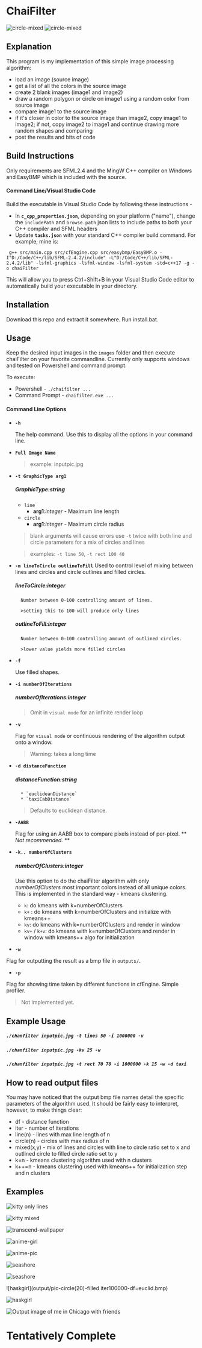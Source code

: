 # ChaiFilter

![circle-mixed](/output/ball-mixed(90,80)-line(100).circle(20)-fillediter1000000-df=euclid.bmp)
![circle-mixed](/output/ball-mixed(50,5)-line(30).circle(10)-fillediter2000000-df=euclid.bmp)

## Explanation
This program is my implementation of this simple image processing algorithm:
- load an image (source image)
- get a list of all the colors in the source image
- create 2 blank images (image1 and image2)
- draw a random polygon or circle on image1 using a random color from source image
- compare image1 to the source image
- if it's closer in color to the source image than image2, copy image1 to image2; if not, copy image2 to image1 and continue drawing more random shapes and comparing
- post the results and bits of code

## Build Instructions

Only requirements are SFML2.4 and the MingW C++ compiler on Windows and EasyBMP which is included with the source.

#### Command Line/Visual Studio Code

Build the executable in Visual Studio Code by following these instructions -

* In **`c_cpp_properties.json`**, depending on your platform ("name"), change the `includePath` and `browse.path` json lists to include paths to both your C++ compiler and SFML headers
* Update **`tasks.json`** with your standard C++ compiler build command. For example, mine is:

` g++ src/main.cpp src/cfEngine.cpp src/easybmp/EasyBMP.o -I"D:/Code/C++/lib/SFML-2.4.2/include" -L"D:/Code/C++/lib/SFML-2.4.2/lib" -lsfml-graphics -lsfml-window -lsfml-system -std=c++17 -g -o chaiFilter`

This will allow you to press Ctrl+Shift+B in your Visual Studio Code editor to automatically build your executable in your directory.

## Installation

Download this repo and extract it somewhere.
Run install.bat.

## Usage
Keep the desired input images in the `images` folder and then execute chaiFilter on your favorite commandline.
Currently only supports windows and tested on Powershell and command prompt.

To execute:
* Powershell - `./chaifilter ...`
* Command Prompt - `chaifilter.exe ...`

#### Command Line Options

* **`-h`**

    The help command. Use this to display all the options in your command line.

* **`Full Image Name`**

    >example: inputpic.jpg

* **`-t GraphicType arg1`**

    ##### **GraphicType**:*string*
    * `line`
        - **arg1**:*integer* - Maximum line length
    * `circle`
        - **arg1**:*integer* - Maximum circle radius

    >blank arguments will cause errors
    >use `-t` twice with both line and circle parameters for a mix of circles and lines
    
    >examples: `-t line 50`, `-t rect 100 40`

* **`-m lineToCircle outlineToFill`**
    Used to control level of mixing between lines and circles and circle outlines and filled circles.

    ##### **lineToCircle**:*integer*
        Number between 0-100 controlling amount of lines.

        >setting this to 100 will produce only lines

    ##### **outlineToFill**:*integer*
        Number between 0-100 controlling amount of outlined circles.

        >lower value yields more filled circles

* **`-f`**

    Use filled shapes.

* **`-i numberOfIterations`**

    ##### **numberOfIterations**:*integer*

    >Omit in `visual mode` for an infinite render loop

* **`-v`**

    Flag for `visual mode` or continuous rendering of the algorithm output onto a window.

    >Warning: takes a long time

* **`-d distanceFunction`**

    ##### **distanceFunction**:*string*
        * `euclideanDistance`
        * `taxiCabDistance`

    >Defaults to euclidean distance.

* **`-AABB`**

    Flag for using an AABB box to compare pixels instead of per-pixel. ** *Not recommended.* **

* **`-k.. numberOfClusters`**

    ##### **numberOfClusters**:*integer*

    Use this option to do the chaiFilter algorithm with only *numberOfClusters* most important colors instead of all unique colors. This is implemented in the standard way - kmeans clustering.

    * `k`: do kmeans with k=numberOfClusters
    * `k+` : do kmeans with k=numberOfClusters and initialize with kmeans++
    * `kv`: do kmeans with k=numberOfClusters and render in window
    * `kv+` / `k+v`: do kmeans with k=numberOfClusters and render in window with kmeans++ algo for initialization

* **`-w`**

Flag for outputting the result as a bmp file in `outputs/`.

* **`-p`**

Flag for showing time taken by different functions in cfEngine. Simple profiler.
>Not implemented yet.

## Example Usage

##### `./chanfilter inputpic.jpg -t lines 50 -i 1000000 -v`

##### `./chanfilter inputpic.jpg -kv 25 -w`

##### `./chanfilter inputpic.jpg -t rect 70 70 -i 1000000 -k 15 -w -d taxi`

## How to read output files

You may have noticed that the output bmp file names detail the specific parameters of the algorithm used. It should be fairly easy to interpret, however, to make things clear:
* df - distance function
* iter - number of iterations
* line(n) - lines with max line length of n
* circle(n) - circles with max radius of n
* mixed(x,y) - mix of lines and circles with line to circle ratio set to x and outlined circle to filled circle ratio set to y
* k=n - kmeans clustering algorithm used with n clusters
* k++=n - kmeans clustering used with kmeans++ for initialization step and n clusters

## Examples

![kitty only lines](output/kitty-line(60)-iter2000000-df=euclid.bmp)

![kitty mixed](output/kitty-mixed(90,50)-line(75).circle(50)iter2000000-df=euclid.bmp)

![transcend-wallpaper](output/transcend-line(50)-iter10000000-k=50df=euclid.bmp)

![anime-girl](output/animegirl2-line(50)-iter2000000-df=euclid.bmp)

![anime-pic](output/animepic1-line(50)-iter10000000-k=50df=euclid.bmp)

![seashore](output/seashore-line(50)-iter10000000-df=euclid.bmp)

![seashore](output/seashore-mixed(80,90)-line(200).circle(40)-fillediter1000000-df=euclid.bmp)

![haskgirl](output/pic-circle(20)-filled iter100000-df=euclid.bmp)

![haskgirl](output/pic-mixed(40,60)-line(200).circle(10)-fillediter1000000-df=euclid.bmp)

![Output image of me in Chicago with friends](output/chictrip-line(50)-iter10000000-df=euclid.bmp)

# Tentatively Complete